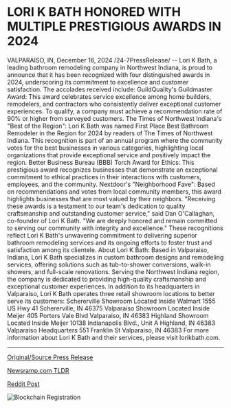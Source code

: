 # LORI K BATH HONORED WITH MULTIPLE PRESTIGIOUS AWARDS IN 2024

VALPARAISO, IN, December 16, 2024 /24-7PressRelease/ -- Lori K Bath, a leading bathroom remodeling company in Northwest Indiana, is proud to announce that it has been recognized with four distinguished awards in 2024, underscoring its commitment to excellence and customer satisfaction.  The accolades received include:  GuildQuality's Guildmaster Award: This award celebrates service excellence among home builders, remodelers, and contractors who consistently deliver exceptional customer experiences. To qualify, a company must achieve a recommendation rate of 90% or higher from surveyed customers.  The Times of Northwest Indiana's "Best of the Region": Lori K Bath was named First Place Best Bathroom Remodeler in the Region for 2024 by readers of The Times of Northwest Indiana. This recognition is part of an annual program where the community votes for the best businesses in various categories, highlighting local organizations that provide exceptional service and positively impact the region.  Better Business Bureau (BBB) Torch Award for Ethics: This prestigious award recognizes businesses that demonstrate an exceptional commitment to ethical practices in their interactions with customers, employees, and the community.  Nextdoor's "Neighborhood Fave": Based on recommendations and votes from local community members, this award highlights businesses that are most valued by their neighbors.  "Receiving these awards is a testament to our team's dedication to quality craftsmanship and outstanding customer service," said Dan O'Callaghan, co-founder of Lori K Bath. "We are deeply honored and remain committed to serving our community with integrity and excellence."  These recognitions reflect Lori K Bath's unwavering commitment to delivering superior bathroom remodeling services and its ongoing efforts to foster trust and satisfaction among its clientele.  About Lori K Bath: Based in Valparaiso, Indiana, Lori K Bath specializes in custom bathroom designs and remodeling services, offering solutions such as tub-to-shower conversions, walk-in showers, and full-scale renovations. Serving the Northwest Indiana region, the company is dedicated to providing high-quality craftsmanship and exceptional customer experiences.  In addition to its headquarters in Valparaiso, Lori K Bath operates three retail showroom locations to better serve its customers:  Schererville Showroom Located Inside Walmart 1555 US Hwy 41 Schererville, IN 46375  Valparaiso Showroom Located Inside Meijer 405 Porters Vale Blvd Valparaiso, IN 46383  Highland Showroom Located Inside Meijer 10138 Indianapolis Blvd., Unit A Highland, IN 46383  Valparaiso Headquarters 551 Franklin St Valparaiso, IN 46383  For more information about Lori K Bath and their services, please visit lorikbath.com. 

---

[Original/Source Press Release](https://www.24-7pressrelease.com/press-release/517075/lori-k-bath-honored-with-multiple-prestigious-awards-in-2024)
                    

[Newsramp.com TLDR](https://newsramp.com/curated-news/lori-k-bath-receives-four-distinguished-awards-in-2024/1c2be2df64b57847a4840c8e6534c3a9) 

 



[Reddit Post](https://www.reddit.com/r/AwardsAndRecognition/comments/1hghjzy/lori_k_bath_receives_four_distinguished_awards_in/) 



![Blockchain Registration](https://cdn.newsramp.app/24-7PressRelease/qrcode/2412/17/voltpJqh.webp)